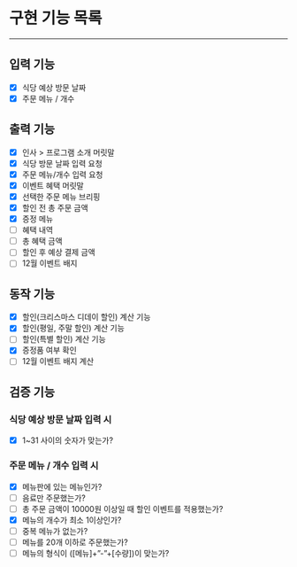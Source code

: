 # 구현 기능 목록

- - - 

## 입력 기능

- [x] 식당 예상 방문 날짜
- [x] 주문 메뉴 / 개수

## 출력 기능

- [x] 인사 > 프로그램 소개 머릿말
- [x] 식당 방문 날짜 입력 요청
- [x] 주문 메뉴/개수 입력 요청
- [x] 이벤트 혜택 머릿말
- [x] 선택한 주문 메뉴 브리핑
- [x] 할인 전 총 주문 금액
- [x] 증정 메뉴
- [ ] 혜택 내역
- [ ] 총 혜택 금액
- [ ] 할인 후 예상 결제 금액
- [ ] 12월 이벤트 배지

## 동작 기능

- [x] 할인(크리스마스 디데이 할인) 계산 기능
- [x] 할인(평일, 주말 할인) 계산 기능
- [ ] 할인(특별 할인) 계산 기능
- [x] 증정품 여부 확인
- [ ] 12월 이벤트 배지 계산

## 검증 기능

### 식당 예상 방문 날짜 입력 시

- [x] 1~31 사이의 숫자가 맞는가?

### 주문 메뉴 / 개수 입력 시

- [x] 메뉴판에 있는 메뉴인가?
- [ ] 음료만 주문했는가?
- [ ] 총 주문 금액이 10000원 이상일 때 할인 이벤트를 적용했는가?
- [X] 메뉴의 개수가 최소 1이상인가?
- [ ] 중복 메뉴가 없는가?
- [ ] 메뉴를 20개 이하로 주문했는가?
- [ ] 메뉴의 형식이 ([메뉴]+”-”+[수량])이 맞는가?